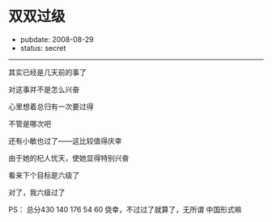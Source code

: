 # 双双过级

- pubdate: 2008-08-29
- status: secret

--------------------------


其实已经是几天前的事了

对这事并不是怎么兴奋

心里想着总归有一次要过得

不管是哪次吧

还有小敏也过了——这比较值得庆幸

由于她的杞人忧天，使她显得特别兴奋

看来下个目标是六级了

对了，我六级过了

PS： 总分430
140 176 54 60
侥幸，不过过了就算了，无所谓
中国形式嘛

